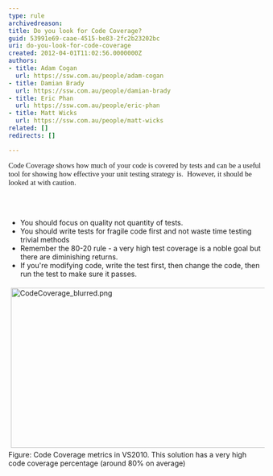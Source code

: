 ```yaml
---
type: rule
archivedreason: 
title: Do you look for Code Coverage?
guid: 53991e69-caae-4515-be83-2fc2b23202bc
uri: do-you-look-for-code-coverage
created: 2012-04-01T11:02:56.0000000Z
authors:
- title: Adam Cogan
  url: https://ssw.com.au/people/adam-cogan
- title: Damian Brady
  url: https://ssw.com.au/people/damian-brady
- title: Eric Phan
  url: https://ssw.com.au/people/eric-phan
- title: Matt Wicks
  url: https://ssw.com.au/people/matt-wicks
related: []
redirects: []

---
```



<p><span style="font-family&#58;'calibri','sans-serif';font-size&#58;11pt;">Code Coverage shows how much of your code is covered by tests and can be a useful tool for showing how effective your unit testing strategy is.&#160; However, it should be looked at with caution.</span></p>
<br><excerpt class='endintro'></excerpt><br>
<ul><li>​You should focus on quality not quantity of tests.</li>
<li>You should write tests for fragile code first and not waste time testing trivial methods</li>
<li>Remember the 80-20 rule - a very high test coverage is a noble goal but there are diminishing returns.</li>
<li>If you're modifying code, write&#160;the test first, then change the code, then run the test to make sure it passes.</li></ul>
<img alt="CodeCoverage_blurred.png" src="/SoftwareDevelopment/RulestobetterArchitectureandCodeReview/PublishingImages/CodeCoverage2010.png" style="margin&#58;5px;width&#58;600px;height&#58;318px;" /><br><span class="ssw-rteStyle-FigureNormal">Figure&#58; Code Coverage metrics in VS2010. This&#160;solution has a very high code coverage percentage (around 80% on average)</span><br>


